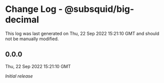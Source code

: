 # Change Log - @subsquid/big-decimal

This log was last generated on Thu, 22 Sep 2022 15:21:10 GMT and should not be manually modified.

## 0.0.0
Thu, 22 Sep 2022 15:21:10 GMT

_Initial release_

